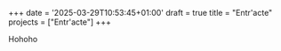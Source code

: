 +++
date = '2025-03-29T10:53:45+01:00'
draft = true
title = "Entr'acte"
projects = ["Entr'acte"]
+++

Hohoho

